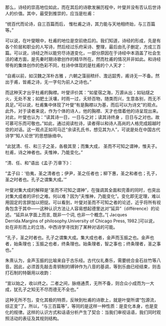 那么，诗经的崇高地位如此，而在其后的诗歌发展历程中，叶燮并没有否认后世诗人的价值。其中，最受到推崇的，应当是杜甫：

“统百代而论诗，自三百篇而后， 惟杜甫之诗，其力能与天地相终始，与三百篇等。”

可以说，在叶燮眼中，杜甫的地位是空前绝后的。我们知道，诗经的形成，先是有各个阶层和职业的人写诗，然后经过乐府采诗、整理，最后由孔子删定，方成三百篇。可以说，诗经之所以能穷尽诗道变化，一部分原因在于诗经中本涵盖了社会生活的诸方面，是先秦时期诗歌创作的精华所在。然而杜甫的情况并非如此。和诗经带有的集体创作的色彩不同，杜诗中体现的是杜甫的个人天才：

“自甫以前，如汉魏之浑朴古雅 ，六朝之藻丽秾纤、澹远韶秀，甫诗无一不备。然出于甫，皆甫之诗，无一字句为前人之诗也。”

而这种天才出乎杜甫的胸襟。叶燮评价其：“如星宿之海，万源从出；如钻燧之火，无处不发；如肥土沃壤，时雨一过，夭矫百物，随类而兴，生意各别，而无不具足。”可以说，杜甫集中体现了叶燮“有是胸襟以为基，而后可以为诗文”的观点。 
此外，对于读者来说，作为个体的诗人，他的胸襟、天才也借着他的诗呈现出来。对此，叶燮也认为：“读其诗一日，一日与之对；读其诗终身 ，日日与之对也。故可慕可乐而可敬也。”如此，通过阅读杜诗，读者得以和诗人高尚的人格完成超越时空的对话。这一观点正如司马迁“余读孔氏书，想见其为人”，可说是处在中国古代诗学“知人论世”的思想脉络中。


“此犹清、任、和三子之圣，各极其至；而集大成， 圣而不可知之谓神，惟夫子。杜甫，诗之神者也。夫惟神，乃能变化。”

“清、任、和”语出《孟子·万章下》：

“孟子曰：‘伯夷，圣之清者也；伊尹，圣之任者也；柳下惠，圣之和者也；孔子，圣之时者也。孔子之谓集大成。’”

叶燮对集大成的解释是“圣而不可知之谓神”，在强调其全面和完善的同时，也突出对集大成者的评价之难。何以难？因为“夫惟神，乃能变化”。变化即无定理，难以用固定的言辞加以把捉。可以看到，叶燮对圣而不可知之者的论述，近乎将所有视角包含于其中——这种认识方法让人容易想起德里达对“延异”（différence）的论述。“延异从字面上而言, 既非一个词, 也非一个概念。”[ Jacques Derrida.Margins of philosophy.University of Chicago Press, 1982.]可以说，处在非形而上的立场，中西诗学寻找到了某种对话的可能。


“孔子，圣之时者也。孔子之谓集大成。集大成也者，金声而玉振之也。金声也者，始条理也；玉振之也者，终条理也。始条理者，智之事也；终条理者，圣之事也。”

朱熹认为，金声玉振的比喻来自于古乐经。古代仪礼奏乐，需要统合金石丝竹等八音。因此，必须首先敲击青铜制的镈钟作为八音的基调，等到乐曲已经结束，则击打石制的特磬用以收韵：

“宣以始之，收以终之。二者之间，脉络通贯，无所不备，则合众小成而为一大成，犹孔子之知无不尽而德无不全也。”

这种无所不包，变化其极的特质，反映到杜甫的诗歌上，就是叶燮所谓“包源流，综正变”了。所以，“与三百篇等”，等同的是这样一种性质：是变化本身，也是变化的规律。这样的认识方式和话语分析产生了契合：当我们审视话语，我们同时观照活动的表征及其规则结构。


